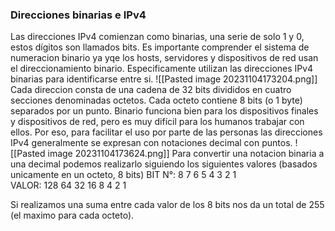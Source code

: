 ### Direcciones binarias e IPv4

Las direcciones IPv4 comienzan como binarias, una serie de solo 1 y 0,  estos dígitos son llamados bits.
Es importante comprender el sistema de numeracion binario ya yqe los hosts, servidores y dispositivos de red usan el direccionamiento binario. Especificamente utilizan las direcciones IPv4 binarias para identificarse entre si.
![[Pasted image 20231104173204.png]]
Cada direccion consta de una cadena de 32 bits divididos en cuatro secciones denominadas octetos. Cada octeto contiene 8 bits (o 1 byte) separados por un punto. 
Binario funciona bien para los dispositivos finales y dispositivos de red, pero es muy difícil para los humanos trabajar con ellos.
Por eso, para facilitar el uso por parte de las personas las direcciones IPv4 generalmente se expresan con notaciones decimal con puntos.
![[Pasted image 20231104173624.png]]
 Para convertir una notacion binaria a una decimal podemos realizarlo siguiendo los siguientes valores (basados unicamente en un octeto, 8 bits)
BIT N°:      8      7      6      5      4      3      2       1  
VALOR:   128    64    32    16     8     4      2       1

Si realizamos una suma entre cada valor de los 8 bits nos da un total de 255 (el maximo para cada octeto).
